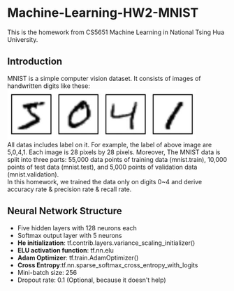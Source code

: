 # Machine-Learning-HW2-MNIST
This is the homework from CS5651 Machine Learning in National Tsing Hua University.

## Introduction
MNIST is a simple computer vision dataset. It consists of images of handwritten digits like these:
![handwriting](https://github.com/ChenBlue/Machine-Learning-HW2-MNIST/blob/master/handwriting.JPG) </br>
All datas includes label on it. For example, the label of above image are 5,0,4,1. Each image is 28 pixels by 28 pixels. Moreover, The MNIST data is split into three parts: 55,000 data points of training data (mnist.train), 10,000 points of test data (mnist.test), and 5,000 points of validation data (mnist.validation). </br>
In this homework, we trained the data only on digits 0~4 and derive accuracy rate & precision rate & recall rate.

## Neural Network Structure
- Five hidden layers with 128 neurons each
- Softmax output layer with 5 neurons
- **He initialization**: tf.contrib.layers.variance_scaling_initializer()
- **ELU activation function**: tf.nn.elu
- **Adam Optimizer**: tf.train.AdamOptimizer()
- **Cross Entropy**:tf.nn.sparse_softmax_cross_entropy_with_logits
- Mini-batch size: 256
- Dropout rate: 0.1 (Optional, because it doesn't help)
